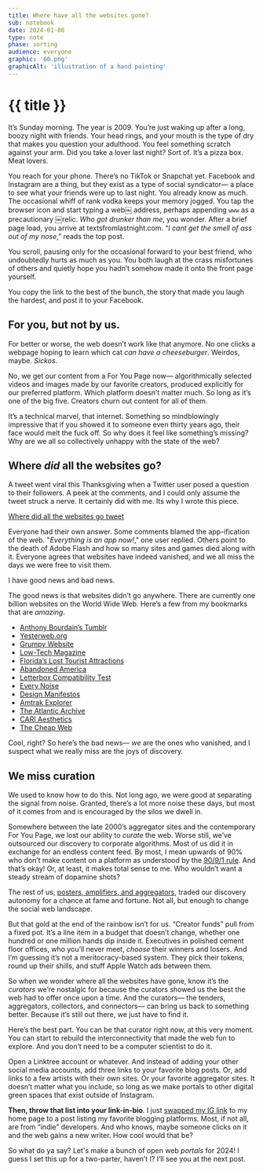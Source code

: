 ```yaml
---
title: Where have all the websites gone?
sub: notebook
date: 2024-01-08
type: note
phase: sorting
audience: everyone
graphic: '60.png'
graphicAlt: 'illustration of a hand pointing'
---
```


# {{ title }}

It’s Sunday morning. The year is 2009. You’re just waking up after a long, boozy night with friends. Your head rings, and your mouth is the type of dry that makes you question your adulthood. You feel something scratch against your arm. Did you take a lover last night? Sort of. It’s a pizza box. Meat lovers. 

You reach for your phone. There’s no TikTok or Snapchat yet. Facebook and Instagram are a thing, but they exist as a type of social syndicator— a place to see what your friends were up to last night. You already know as much. The occasional whiff of rank vodka keeps your memory jogged. You tap the browser icon and start typing a web￼ address, perhaps appending `www` as a precautionary ￼relic. *Who got drunker than me*, you wonder. After a brief page load, you arrive at textsfromlastnight\.com. “*I cant get the smell of ass out of my nose*,” reads the top post. 

You scroll, pausing only for the occasional forward to your best friend, who undoubtedly hurts as much as you. You both laugh at the crass misfortunes of others and quietly hope you hadn’t somehow made it onto the front page yourself. 

You copy the link to the best of the bunch, the story that made you laugh the hardest, and post it to your Facebook. 

## For you, but not by us.

For better or worse, the web doesn’t work like that anymore. No one clicks a webpage hoping to learn which cat *can have a cheeseburger*. Weirdos, maybe. *Sickos*. 

No, we get our content from a For You Page now— algorithmically selected videos and images made by our favorite creators, produced explicitly for our preferred platform. Which platform doesn’t matter much. So long as it’s one of the big five. Creators churn out content for all of them. 

It’s a technical marvel, that internet. Something so mindblowingly impressive that if you showed it to someone even thirty years ago, their face would melt the fuck off. So why does it feel like something’s missing? Why are we all so collectively unhappy with the state of the web? 

## Where *did* all the websites go? 

A tweet went viral this Thanksgiving when a Twitter user posed a question to their followers. A peek at the comments, and I could only assume the tweet struck a nerve. It certainly did with me. Its why I wrote this piece. 

[Where did all the websites go tweet](https://fromjason.xyz/img/image-wheredidallthewebsitesgo.jpg)

Everyone had their own answer. Some comments blamed the app-ification of the web. "*Everything is an app now!*," one user replied. Others point to the death of Adobe Flash and how so many sites and games died along with it. Everyone agrees that websites have indeed vanished, and we all miss the days we were free to visit them. 

I have good news and bad news.

The good news is that websites didn’t go anywhere. There are currently one billion websites on the World Wide Web. Here’s a few from my bookmarks that are *amazing*.

- [Anthony Bourdain’s Tumblr](https://anthonybourdain.tumblr.com)
- [Yesterweb.org](https://yesterweb.org/)
- [Grumpy Website](https://grumpy.website/)
- [Low-Tech Magazine](https://solar.lowtechmagazine.com/)
- [Florida’s Lost Tourist Attractions](http://www.lostparks.com/)
- [Abandoned America](https://www.abandonedamerica.us/abandoned-theaters)
- [Letterbox Compatibility Test](https://letterboxd.tools/Film_taste_compatibility_test)
- [Every Noise](https://everynoise.com/)
- [Design Manifestos](https://designmanifestos.org/)
- [Amtrak Explorer](https://amtrakexplorer.com/)
- [The Atlantic Archive](https://www.theatlantic.com/archive/)
- [CARI Aesthetics](https://cari.institute/aesthetics)
- [The Cheap Web](https://potato.cheap/)

Cool, right? So here’s the bad news— *we* are the ones who vanished, and I suspect what we really miss are the joys of discovery. 

## We miss curation

We used to know how to do this. Not long ago, we were good at separating the signal from noise. Granted, there’s a lot more noise these days, but most of it comes from and is encouraged by the silos we dwell in.

Somewhere between the late 2000’s aggregator sites and the contemporary For You Page, we lost our ability to *curate* the web. Worse still, we’ve outsourced our discovery to corporate algorithms. Most of us did it in exchange for an endless content feed. By most, I mean upwards of 90% who don’t make content on a platform as understood by the [90/9/1 rule](https://en.wikipedia.org/wiki/1%25_rule). And that’s okay! Or, at least, it makes total sense to me. Who wouldn’t want a steady stream of dopamine shots?

The rest of us, [posters, amplifiers, and aggregators](https://www.fromjason.xyz/p/notebook/how-do-we-stop-meta-in-2024-we-fix-the-information-loop/), traded our discovery autonomy for a chance at fame and fortune. Not all, but enough to change the social web landscape. 

But that gold at the end of the rainbow isn’t for us. “Creator funds” pull from a fixed pot. It’s a line item in a budget that doesn’t change, whether one hundred or one million hands dip inside it. Executives in polished cement floor offices, who you’ll never meet, *choose* their winners and losers. And I’m guessing it’s not a meritocracy-based system. They pick their tokens, round up their shills, and stuff Apple Watch ads between them.

So when we wonder where all the websites have gone, know it’s the *curators* we’re nostalgic for because the curators showed us the best the web had to offer once upon a time. And the curators— the tenders, aggregators, collectors, and connectors— can bring us back to something better. Because it’s still out there, we just have to find it. 

Here’s the best part. You can be that curator right now, at this very moment. You can start to rebuild the interconnectivity that made the web fun to explore. And you don’t need to be a computer scientist to do it. 

Open a Linktree account or whatever. And instead of adding your other social media accounts, add three links to your favorite blog posts. Or, add links to a few artists with their own sites. Or your favorite aggregator sites. It doesn’t matter what you include, so long as we make portals to other digital green spaces that exist outside of Instagram.

**Then, throw that list into your link-in-bio**. I just [swapped my IG link](https://www.instagram.com/jasondotgov/) to my home page to a post listing my favorite blogging platforms. Most, if not all, are from “indie” developers. And who knows, maybe someone clicks on it and the web gains a new writer. How cool would that be? 

So what do ya say? Let's make a bunch of open web *portals* for 2024! I guess I set this up for a two-parter, haven’t I? I’ll see you at the next post. 
